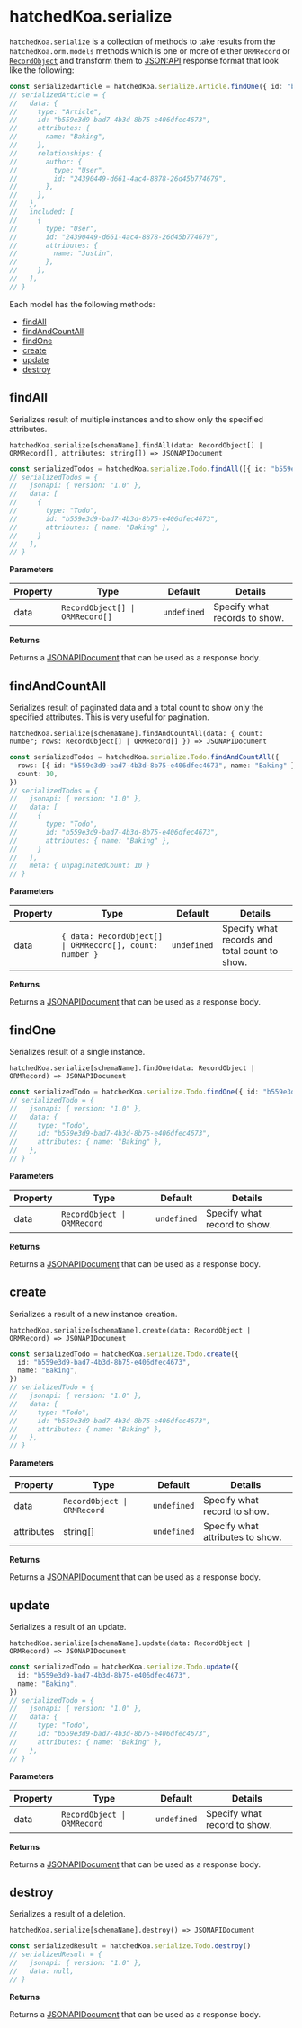 # hatchedKoa.serialize

`hatchedKoa.serialize` is a collection of methods to take results from the `hatchedKoa.orm.models` methods which is one or more of either `ORMRecord` or [`RecordObject`](./README.md#recordobject) and transform them to [JSON:API](../jsonapi/README.md) response format that look like the following:

```ts
const serializedArticle = hatchedKoa.serialize.Article.findOne({ id: "b559e3d9-bad7-4b3d-8b75-e406dfec4673", name: "Baking", author: { id: "24390449-d661-4ac4-8878-26d45b774679", name: "Justin" } })
// serializedArticle = {
//   data: {
//     type: "Article",
//     id: "b559e3d9-bad7-4b3d-8b75-e406dfec4673",
//     attributes: {
//       name: "Baking",
//     },
//     relationships: {
//       author: {
//         type: "User",
//         id: "24390449-d661-4ac4-8878-26d45b774679",
//       },
//     },
//   },
//   included: [
//     {
//       type: "User",
//       id: "24390449-d661-4ac4-8878-26d45b774679",
//       attributes: {
//         name: "Justin",
//       },
//     },
//   ],
// }
```

Each model has the following methods:

- [findAll](#findall)
- [findAndCountAll](#findandcountall)
- [findOne](#findone)
- [create](#create)
- [update](#update)
- [destroy](#destroy)

## findAll

Serializes result of multiple instances and to show only the specified attributes.

`hatchedKoa.serialize[schemaName].findAll(data: RecordObject[] | ORMRecord[], attributes: string[]) => JSONAPIDocument`

```ts
const serializedTodos = hatchedKoa.serialize.Todo.findAll([{ id: "b559e3d9-bad7-4b3d-8b75-e406dfec4673", name: "Baking" }])
// serializedTodos = {
//   jsonapi: { version: "1.0" },
//   data: [
//     {
//       type: "Todo",
//       id: "b559e3d9-bad7-4b3d-8b75-e406dfec4673",
//       attributes: { name: "Baking" },
//     }
//   ],
// }
```

**Parameters**

| Property | Type                            | Default     | Details                       |
| -------- | ------------------------------- | ----------- | ----------------------------- |
| data     | `RecordObject[] \| ORMRecord[]` | `undefined` | Specify what records to show. |

**Returns**

Returns a [JSONAPIDocument](./README.md#jsonapidocument) that can be used as a response body.

## findAndCountAll

Serializes result of paginated data and a total count to show only the specified attributes. This is very useful for pagination.

`hatchedKoa.serialize[schemaName].findAndCountAll(data: { count: number; rows: RecordObject[] | ORMRecord[] }) => JSONAPIDocument`

```ts
const serializedTodos = hatchedKoa.serialize.Todo.findAndCountAll({
  rows: [{ id: "b559e3d9-bad7-4b3d-8b75-e406dfec4673", name: "Baking" }],
  count: 10,
})
// serializedTodos = {
//   jsonapi: { version: "1.0" },
//   data: [
//     {
//       type: "Todo",
//       id: "b559e3d9-bad7-4b3d-8b75-e406dfec4673",
//       attributes: { name: "Baking" },
//     }
//   ],
//   meta: { unpaginatedCount: 10 }
// }
```

**Parameters**

| Property | Type                                                     | Default     | Details                                       |
| -------- | -------------------------------------------------------- | ----------- | --------------------------------------------- |
| data     | `{ data: RecordObject[] \| ORMRecord[], count: number }` | `undefined` | Specify what records and total count to show. |

**Returns**

Returns a [JSONAPIDocument](./README.md#jsonapidocument) that can be used as a response body.

## findOne

Serializes result of a single instance.

`hatchedKoa.serialize[schemaName].findOne(data: RecordObject | ORMRecord) => JSONAPIDocument`

```ts
const serializedTodo = hatchedKoa.serialize.Todo.findOne({ id: "b559e3d9-bad7-4b3d-8b75-e406dfec4673", name: "Baking" })
// serializedTodo = {
//   jsonapi: { version: "1.0" },
//   data: {
//     type: "Todo",
//     id: "b559e3d9-bad7-4b3d-8b75-e406dfec4673",
//     attributes: { name: "Baking" },
//   },
// }
```

**Parameters**

| Property | Type                        | Default     | Details                      |
| -------- | --------------------------- | ----------- | ---------------------------- |
| data     | `RecordObject \| ORMRecord` | `undefined` | Specify what record to show. |

**Returns**

Returns a [JSONAPIDocument](./README.md#jsonapidocument) that can be used as a response body.

## create

Serializes a result of a new instance creation.

`hatchedKoa.serialize[schemaName].create(data: RecordObject | ORMRecord) => JSONAPIDocument`

```ts
const serializedTodo = hatchedKoa.serialize.Todo.create({
  id: "b559e3d9-bad7-4b3d-8b75-e406dfec4673",
  name: "Baking",
})
// serializedTodo = {
//   jsonapi: { version: "1.0" },
//   data: {
//     type: "Todo",
//     id: "b559e3d9-bad7-4b3d-8b75-e406dfec4673",
//     attributes: { name: "Baking" },
//   },
// }
```

**Parameters**

| Property   | Type                        | Default     | Details                          |
| ---------- | --------------------------- | ----------- | -------------------------------- |
| data       | `RecordObject \| ORMRecord` | `undefined` | Specify what record to show.     |
| attributes | string[]                    | `undefined` | Specify what attributes to show. |

**Returns**

Returns a [JSONAPIDocument](./README.md#jsonapidocument) that can be used as a response body.

## update

Serializes a result of an update.

`hatchedKoa.serialize[schemaName].update(data: RecordObject | ORMRecord) => JSONAPIDocument`

```ts
const serializedTodo = hatchedKoa.serialize.Todo.update({
  id: "b559e3d9-bad7-4b3d-8b75-e406dfec4673",
  name: "Baking",
})
// serializedTodo = {
//   jsonapi: { version: "1.0" },
//   data: {
//     type: "Todo",
//     id: "b559e3d9-bad7-4b3d-8b75-e406dfec4673",
//     attributes: { name: "Baking" },
//   },
// }
```

**Parameters**

| Property | Type                        | Default     | Details                      |
| -------- | --------------------------- | ----------- | ---------------------------- |
| data     | `RecordObject \| ORMRecord` | `undefined` | Specify what record to show. |

**Returns**

Returns a [JSONAPIDocument](./README.md#jsonapidocument) that can be used as a response body.

## destroy

Serializes a result of a deletion.

`hatchedKoa.serialize[schemaName].destroy() => JSONAPIDocument`

```ts
const serializedResult = hatchedKoa.serialize.Todo.destroy()
// serializedResult = {
//   jsonapi: { version: "1.0" },
//   data: null,
// }
```

**Returns**

Returns a [JSONAPIDocument](./README.md#jsonapidocument) that can be used as a response body.
